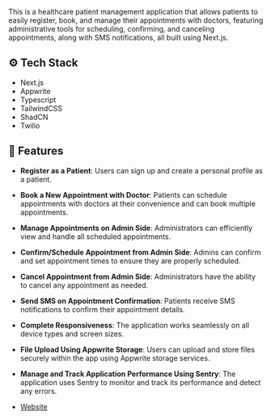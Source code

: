  

This is a healthcare patient management application that allows patients to easily register, book, and manage their appointments with doctors, featuring administrative tools for scheduling, confirming, and canceling appointments, along with SMS notifications, all built using Next.js.
 

## <a name="tech-stack">⚙️ Tech Stack</a>

- Next.js
- Appwrite
- Typescript
- TailwindCSS
- ShadCN
- Twilio

## <a name="features">🔋 Features</a>

- **Register as a Patient**: Users can sign up and create a personal profile as a patient.

- **Book a New Appointment with Doctor**: Patients can schedule appointments with doctors at their convenience and can book multiple appointments.

- **Manage Appointments on Admin Side**: Administrators can efficiently view and handle all scheduled appointments.

- **Confirm/Schedule Appointment from Admin Side**: Admins can confirm and set appointment times to ensure they are properly scheduled.

- **Cancel Appointment from Admin Side**: Administrators have the ability to cancel any appointment as needed.

- **Send SMS on Appointment Confirmation**: Patients receive SMS notifications to confirm their appointment details.

- **Complete Responsiveness**: The application works seamlessly on all device types and screen sizes.

- **File Upload Using Appwrite Storage**: Users can upload and store files securely within the app using Appwrite storage services.

- **Manage and Track Application Performance Using Sentry**: The application uses Sentry to monitor and track its performance and detect any errors.
 
 


 
- [Website](https://health-app-gamma-six.vercel.app/) 
 